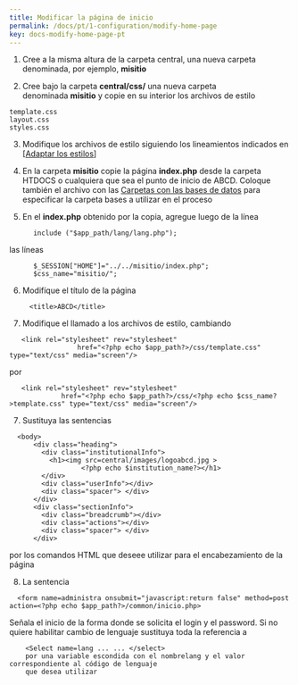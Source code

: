 ```yaml
---
title: Modificar la página de inicio
permalink: /docs/pt/1-configuration/modify-home-page
key: docs-modify-home-page-pt
---
```


1. Cree a la misma altura de la carpeta central, una nueva carpeta denominada, por ejemplo, **misitio**

2. Cree bajo la carpeta **central/css/** una nueva carpeta denominada **misitio** y copie en su interior los archivos de estilo

```
template.css
layout.css
styles.css
```

3. Modifique los archivos de estilo siguiendo los lineamientos indicados en [[Adaptar los estilos](http://abcdwiki.net/wiki/es/index.php?title=Cambiar_la_apariencia_%28colores_y/o_iconos%29_utilizados_en_la_interfaz_de_una_carpeta_de_bases_de_datos)]

4. En la carpeta **misitio** copie la página **index.php** desde la carpeta HTDOCS o cualquiera que sea el punto de inicio de ABCD. Coloque también el archivo con las [Carpetas con las bases de datos](http://abcdwiki.net/Carpetas_con_las_bases_de_datos) para especificar la carpeta bases a utilizar en el proceso

5. En el **index.php** obtenido por la copia, agregue luego de la línea

```
      include ("$app_path/lang/lang.php");

```

las líneas

```
      $_SESSION["HOME"]="../../misitio/index.php";
      $css_name="misitio/";

```

6. Modifíque el título de la página

```
     <title>ABCD</title>

```

7. Modifique el llamado a los archivos de estilo, cambiando

```
   <link rel="stylesheet" rev="stylesheet"
                 href="<?php echo $app_path?>/css/template.css" type="text/css" media="screen"/>

```

por

```
   <link rel="stylesheet" rev="stylesheet"
             href="<?php echo $app_path?>/css/<?php echo $css_name?>template.css" type="text/css" media="screen"/>

```

7. Sustituya las sentencias

```
  <body>
      <div class="heading">
        <div class="institutionalInfo">
          <h1><img src=central/images/logoabcd.jpg >
                  <?php echo $institution_name?></h1>
        </div>
        <div class="userInfo"></div>
        <div class="spacer"> </div>
      </div>
      <div class="sectionInfo">
        <div class="breadcrumb"></div>
        <div class="actions"></div>
        <div class="spacer"> </div>
      </div>

```

por los comandos HTML que deseee utilizar para el encabezamiento de la página</font>

8. La sentencia

```
  <form name=administra onsubmit="javascript:return false" method=post action=<?php echo $app_path?>/common/inicio.php>

```

Señala el inicio de la forma donde se solicita el login y el password. Si no quiere habilitar cambio de lenguaje sustituya toda la referencia a

```
    <Select name=lang ... ... </select>
    por una variable escondida con el nombrelang y el valor correspondiente al código de lenguaje
    que desea utilizar
```